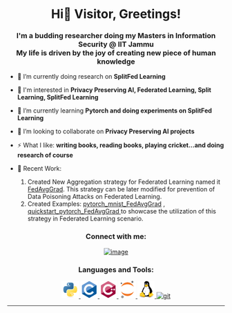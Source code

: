 <h1 align="center">Hi👋 Visitor, Greetings!
<h3 align="center">
  I'm a budding researcher doing my Masters in Information Security @ IIT Jammu 
  <br> My life is driven by the joy of creating new piece of human knowledge
 </h3>

- 🔭 I’m currently doing research on **SplitFed Learning**

- 🎯 I'm interested in **Privacy Preserving AI, Federated Learning, Split Learning, SplitFed Learning**

- 🌱 I’m currently learning **Pytorch and doing experiments on SplitFed Learning**

- 👯 I’m looking to collaborate on **Privacy Preserving AI projects**

- ⚡ What I like: **writing books, reading books, playing cricket...and doing research of course**
  
- 🚗 Recent Work:
  
  1. Created New Aggregation strategy for Federated Learning named it <a href="https://github.com/danielspg/flower/blob/testing_FedAvgGrad/src/py/flwr/server/strategy/FedAvgGrad.py">FedAvgGrad</a>.
     This strategy can be later modified for prevention of Data Poisoning Attacks on Federated Learning.
  2. Created Examples: <a href="https://github.com/danielspg/flower/tree/testing_FedAvgGrad/examples/pytorch_mnist_FedAvgGrad">pytorch_mnist_FedAvgGrad</a> ,
 <a href="https://github.com/danielspg/flower/tree/testing_FedAvgGrad/examples/quickstart_pytorch_FedAvgGrad"> quickstart_pytorch_FedAvgGrad </a>
  to showcase the utilization of this strategy in Federated Learning scenario.
  

  
  
  
<h3 align="center">Connect with me:</h3>
<div align="center">

[![image](https://img.shields.io/badge/LinkedIn-0077B5?style=for-the-badge&logo=linkedin&logoColor=white)](https://www.linkedin.com/in/saurabh-gajbhiye/)
<!-- [![image](https://img.shields.io/badge/Instagram-E4405F?style=for-the-badge&logo=instagram&logoColor=white)](https://www.instagram.com/brantlauro/)
[![image](https://img.shields.io/badge/Twitter-1DA1F2?style=for-the-badge&logo=twitter&logoColor=white)](https://twitter.com/brantlauro)
[![image](https://img.shields.io/badge/Gmail-D14836?style=for-the-badge&logo=gmail&logoColor=white)](mailto:produtor.brantlauro@gmail.com)
   -->
</div>

<h3 align="center">Languages and Tools:</h3>

<p align="center"> 
<!--   <a href="https://www.w3.org/html/" target="_blank"> 
    <img src="https://raw.githubusercontent.com/devicons/devicon/master/icons/html5/html5-original-wordmark.svg" alt="html5" width="40" height="40"/> 
  </a>
  <a href="https://www.w3schools.com/css/" target="_blank"> 
    <img src="https://raw.githubusercontent.com/devicons/devicon/master/icons/css3/css3-original-wordmark.svg" alt="css3" width="40" height="40"/> 
  </a>  -->
  <a href="https://www.python.org" target="_blank"> 
    <img src="https://raw.githubusercontent.com/devicons/devicon/master/icons/python/python-original.svg" alt="python" width="40" height="40"/> 
  </a>  
  
  
   <a href="https://www.python.org" target="_blank"> 
    <img src="https://github.com/devicons/devicon/blob/master/icons/c/c-original.svg" alt="c" width="40" height="40"/> 
  </a>  
  
  
  
   <a href="https://www.python.org" target="_blank"> 
    <img src="https://github.com/devicons/devicon/blob/master/icons/cplusplus/cplusplus-original.svg" alt="cplusplus" width="40" height="40"/> 
  </a>  
  
  
  
   <a href="https://www.python.org" target="_blank"> 
    <img src="https://github.com/devicons/devicon/blob/master/icons/jupyter/jupyter-original.svg" alt="jupyter" width="40" height="40"/> 
  </a>  
  
  
<!--   <a href="https://developer.mozilla.org/en-US/docs/Web/JavaScript" target="_blank"> 
    <img src="https://raw.githubusercontent.com/devicons/devicon/master/icons/javascript/javascript-original.svg" alt="javascript" width="40" height="40"/> 
  </a>  -->
  <a href="https://www.linux.org/" target="_blank"> 
    <img src="https://raw.githubusercontent.com/devicons/devicon/master/icons/linux/linux-original.svg" alt="linux" width="40" height="40"/> 
  </a> 
  <a href="https://git-scm.com/" target="_blank"> 
    <img src="https://www.vectorlogo.zone/logos/git-scm/git-scm-icon.svg" alt="git" width="40" height="40"/> 
  </a>
</p>

<!--   
  Showcasing stats
<p align= "center">
  <img height= "150" src="https://github-readme-stats.vercel.app/api?username=BrantLauro&theme=react&show_icons=true&include_all_commits=true" />
  <img height= "150" src="https://github-readme-stats.vercel.app/api/top-langs/?username=BrantLauro&theme=react&layout=compact" />
</p> -->

------
